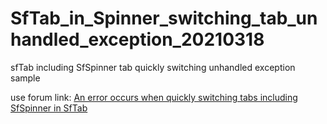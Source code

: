 # SfTab_in_Spinner_switching_tab_unhandled_exception_20210318
sfTab including SfSpinner tab quickly switching unhandled exception sample

use forum link:
[An error occurs when quickly switching tabs including SfSpinner in SfTab](https://www.syncfusion.com/forums/163626/an-error-occurs-when-quickly-switching-tabs-including-sfspinner-in-sftab)
